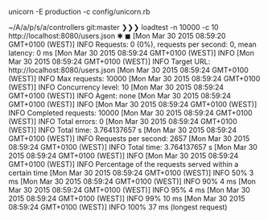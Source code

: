 unicorn -E production -c config/unicorn.rb

~/A/a/p/s/a/controllers git:master ❯❯❯ loadtest -n 10000 -c 10 http://localhost:8080/users.json                                                     ✱ ◼
[Mon Mar 30 2015 08:59:20 GMT+0100 (WEST)] INFO Requests: 0 (0%), requests per second: 0, mean latency: 0 ms
[Mon Mar 30 2015 08:59:24 GMT+0100 (WEST)] INFO 
[Mon Mar 30 2015 08:59:24 GMT+0100 (WEST)] INFO Target URL:          http://localhost:8080/users.json
[Mon Mar 30 2015 08:59:24 GMT+0100 (WEST)] INFO Max requests:        10000
[Mon Mar 30 2015 08:59:24 GMT+0100 (WEST)] INFO Concurrency level:   10
[Mon Mar 30 2015 08:59:24 GMT+0100 (WEST)] INFO Agent:               none
[Mon Mar 30 2015 08:59:24 GMT+0100 (WEST)] INFO 
[Mon Mar 30 2015 08:59:24 GMT+0100 (WEST)] INFO Completed requests:  10000
[Mon Mar 30 2015 08:59:24 GMT+0100 (WEST)] INFO Total errors:        0
[Mon Mar 30 2015 08:59:24 GMT+0100 (WEST)] INFO Total time:          3.764137657 s
[Mon Mar 30 2015 08:59:24 GMT+0100 (WEST)] INFO Requests per second: 2657
[Mon Mar 30 2015 08:59:24 GMT+0100 (WEST)] INFO Total time:          3.764137657 s
[Mon Mar 30 2015 08:59:24 GMT+0100 (WEST)] INFO 
[Mon Mar 30 2015 08:59:24 GMT+0100 (WEST)] INFO Percentage of the requests served within a certain time
[Mon Mar 30 2015 08:59:24 GMT+0100 (WEST)] INFO   50%      3 ms
[Mon Mar 30 2015 08:59:24 GMT+0100 (WEST)] INFO   90%      4 ms
[Mon Mar 30 2015 08:59:24 GMT+0100 (WEST)] INFO   95%      4 ms
[Mon Mar 30 2015 08:59:24 GMT+0100 (WEST)] INFO   99%      10 ms
[Mon Mar 30 2015 08:59:24 GMT+0100 (WEST)] INFO  100%      37 ms (longest request)

